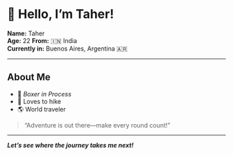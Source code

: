 # 👋 Hello, I’m Taher!

**Name:** Taher  
**Age:** 22 
**From:** 🇮🇳 India  
**Currently in:** Buenos Aires, Argentina 🇦🇷

---

## About Me

- 🥊 *Boxer in Process*
- 🥾 Loves to hike
- 🌎 World traveler

> “Adventure is out there—make every round count!”

---

***Let’s see where the journey takes me next!***
